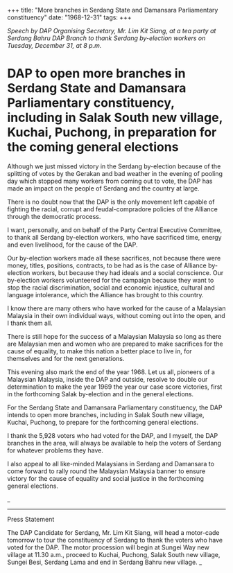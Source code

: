 +++ 
title: "More branches in Serdang State and Damansara Parliamentary constituency"
date: "1968-12-31"
tags:
+++

_Speech by DAP Organising Secretary, Mr. Lim Kit Siang, at a tea party at Serdang Bahru DAP Branch to thank Serdang by-election workers on Tuesday, December 31, at 8 p.m._

# DAP to open more branches in Serdang State and Damansara Parliamentary constituency, including in Salak South new village, Kuchai, Puchong, in preparation for the coming general elections

Although we just missed victory in the Serdang by-election because of the splitting of votes by the Gerakan and bad weather in the evening of pooling day which stopped many workers from coming out to vote, the DAP has made an impact on the people of Serdang and the country at large.</u>

There is no doubt now that the DAP is the only movement left capable of fighting the racial, corrupt and feudal-compradore policies of the Alliance through the democratic process.

I want, personally, and on behalf of the Party Central Executive Committee, to thank all Serdang by-election workers, who have sacrificed time, energy and even livelihood, for the cause of the DAP.</u>

Our by-election workers made all these sacrifices, not because there were money, titles, positions, contracts, to be had as is the case of Alliance by-election workers, but because they had ideals and a social conscience. Our by-election workers volunteered for the campaign because they want to stop the racial discrimination, social and economic injustice, cultural and language intolerance, which the Alliance has brought to this country.

I know there are many others who have worked for the cause of a Malaysian Malaysia in their own individual ways, without coming out into the open, and I thank them all.

There is still hope for the success of a Malaysian Malaysia so long as there are Malaysian men and women who are prepared to make sacrifices for the cause of equality, to make this nation a better place to live in, for themselves and for the next generations.

This evening also mark the end of the year 1968. Let us all, pioneers of a Malaysian Malaysia, inside the DAP and outside, resolve to double our determination to make the year 1969 the year our case score victories, first in the forthcoming Salak by-election and in the general elections.

For the Serdang State and Damansara Parliamentary constituency, the DAP intends to open more branches, including in Salak South new village, Kuchai, Puchong, to prepare for the forthcoming general elections.

I thank the 5,928 voters who had voted for the DAP, and I myself, the DAP branches in the area, will always be available to help the voters of Serdang for whatever problems they have.

I also appeal to all like-minded Malaysians in Serdang and Damansara to come forward to rally round the Malaysian Malaysia banner to ensure victory for the cause of equality and social justice in the forthcoming general elections.

_
************************************
Press Statement

The DAP Candidate for Serdang, Mr. Lim Kit Siang, will head a motor-cade tomorrow to tour the constituency of Serdang to thank the voters who have voted for the DAP. The motor procession will begin at Sungei Way new village at 11.30 a.m., proceed to Kuchai, Puchong, Salak South new village, Sungei Besi, Serdang Lama and end in Serdang Bahru new village.
_ 
